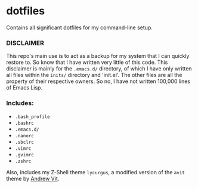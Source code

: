 # dotfiles

Contains all significant dotfiles for my command-line setup.

### DISCLAIMER

This repo's main use is to act as a backup for my system that I can quickly restore to. So know that I have written very little of this code. This disclaimer is mainly for the `.emacs.d/` directory, of which I have only written all files within the `inits/` directory and 'init.el'. The other files are all the property of their respective owners. So no, I have not written 100,000 lines of Emacs Lisp.

### Includes:
+ `.bash_profile`
+ `.bashrc`
+ `.emacs.d/`
+ `.nanorc`
+ `.sbclrc`
+ `.vimrc`
+ `.gvimrc`
+ `.zshrc`

Also, includes my Z-Shell theme `lycurgus`, a modified version of the `avit` theme by [Andrew Vit][1].

[1]: https://github.com/avit

